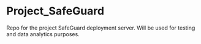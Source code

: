 # Project_SafeGuard
Repo for the project SafeGuard deployment server. Will be used for testing and data analytics purposes.
